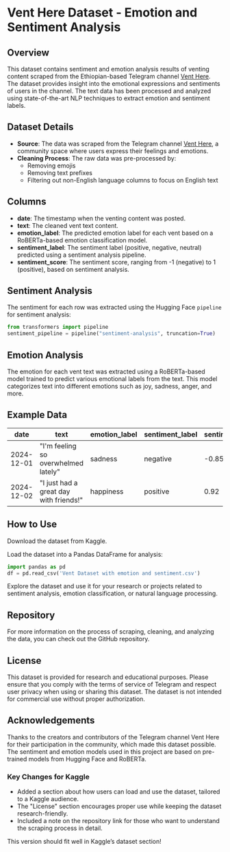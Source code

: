 # Vent Here Dataset - Emotion and Sentiment Analysis

## Overview

This dataset contains sentiment and emotion analysis results of venting content scraped from the Ethiopian-based Telegram channel [Vent Here](https://t.me/vent_here). The dataset provides insight into the emotional expressions and sentiments of users in the channel. The text data has been processed and analyzed using state-of-the-art NLP techniques to extract emotion and sentiment labels.

## Dataset Details

- **Source**: The data was scraped from the Telegram channel [Vent Here](https://t.me/vent_here), a community space where users express their feelings and emotions.
- **Cleaning Process**: The raw data was pre-processed by:
    - Removing emojis
    - Removing text prefixes
    - Filtering out non-English language columns to focus on English text

## Columns

- **date**: The timestamp when the venting content was posted.
- **text**: The cleaned vent text content.
- **emotion_label**: The predicted emotion label for each vent based on a RoBERTa-based emotion classification model.
- **sentiment_label**: The sentiment label (positive, negative, neutral) predicted using a sentiment analysis pipeline.
- **sentiment_score**: The sentiment score, ranging from -1 (negative) to 1 (positive), based on sentiment analysis.

## Sentiment Analysis

The sentiment for each row was extracted using the Hugging Face `pipeline` for sentiment analysis:

```python
from transformers import pipeline
sentiment_pipeline = pipeline("sentiment-analysis", truncation=True)
```

## Emotion Analysis

The emotion for each vent text was extracted using a RoBERTa-based model trained to predict various emotional labels from the text. This model categorizes text into different emotions such as joy, sadness, anger, and more.

## Example Data

| date        | text                                   | emotion_label | sentiment_label | sentiment_score |
|-------------|----------------------------------------|---------------|-----------------|-----------------|
| 2024-12-01  | "I'm feeling so overwhelmed lately"    | sadness       | negative        | -0.85           |
| 2024-12-02  | "I just had a great day with friends!" | happiness     | positive        | 0.92            |

## How to Use

Download the dataset from Kaggle.

Load the dataset into a Pandas DataFrame for analysis:

```python
import pandas as pd
df = pd.read_csv('Vent Dataset with emotion and sentiment.csv')
```

Explore the dataset and use it for your research or projects related to sentiment analysis, emotion classification, or natural language processing.

## Repository

For more information on the process of scraping, cleaning, and analyzing the data, you can check out the GitHub repository.

## License

This dataset is provided for research and educational purposes. Please ensure that you comply with the terms of service of Telegram and respect user privacy when using or sharing this dataset. The dataset is not intended for commercial use without proper authorization.

## Acknowledgements

Thanks to the creators and contributors of the Telegram channel Vent Here for their participation in the community, which made this dataset possible. The sentiment and emotion models used in this project are based on pre-trained models from Hugging Face and RoBERTa.

### Key Changes for Kaggle

- Added a section about how users can load and use the dataset, tailored to a Kaggle audience.
- The "License" section encourages proper use while keeping the dataset research-friendly.
- Included a note on the repository link for those who want to understand the scraping process in detail.

This version should fit well in Kaggle’s dataset section!
